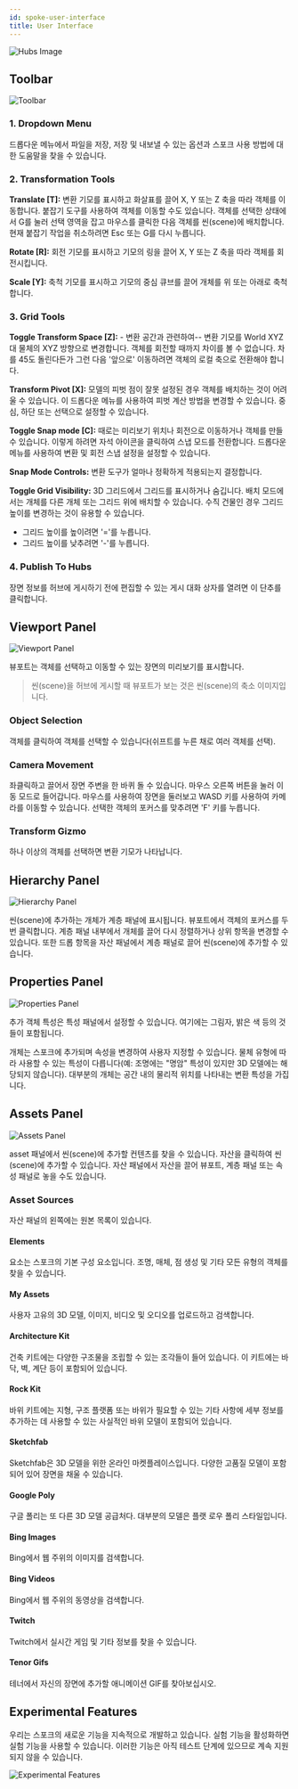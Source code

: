 ```yaml
---
id: spoke-user-interface
title: User Interface
---
```


![Hubs Image](../website/static/img/spoke-user-interface.jpeg)

## Toolbar

![Toolbar](../website/static/img/spoke-toolbar.jpeg)

### 1. Dropdown Menu

드롭다운 메뉴에서 파일을 저장, 저장 및 내보낼 수 있는 옵션과 스포크 사용 방법에 대한 도움말을 찾을 수 있습니다.

### 2. Transformation Tools

__Translate [T]:__ 변환 기모를 표시하고 화살표를 끌어 X, Y 또는 Z 축을 따라 객체를 이동합니다. 붙잡기 도구를 사용하여 객체를 이동할 수도 있습니다. 객체를 선택한 상태에서 G를 눌러 선택 영역을 잡고 마우스를 클릭한 다음 객체를 씬(scene)에 배치합니다. 현재 붙잡기 작업을 취소하려면 Esc 또는 G를 다시 누릅니다.

__Rotate [R]:__ 회전 기모를 표시하고 기모의 링을 끌어 X, Y 또는 Z 축을 따라 객체를 회전시킵니다.

__Scale [Y]:__ 축척 기모를 표시하고 기모의 중심 큐브를 끌어 개체를 위 또는 아래로 축척합니다.

### 3. Grid Tools

__Toggle Transform Space [Z]:__ - 변환 공간과 관련하여-- 변환 기모를 World XYZ 대 물체의 XYZ 방향으로 변경합니다. 객체를 회전할 때까지 차이를 볼 수 없습니다.
차를 45도 돌린다든가 그런 다음 '앞으로' 이동하려면 객체의 로컬 축으로 전환해야 합니다.

__Transform Pivot [X]:__ 모델의 피벗 점이 잘못 설정된 경우 객체를 배치하는 것이 어려울 수 있습니다. 이 드롭다운 메뉴를 사용하여 피벗 계산 방법을 변경할 수 있습니다. 중심, 하단 또는 선택으로 설정할 수 있습니다.

__Toggle Snap mode [C]:__ 때로는 미리보기 위치나 회전으로 이동하거나 객체를 만들 수 있습니다. 이렇게 하려면 자석 아이콘을 클릭하여 스냅 모드를 전환합니다. 드롭다운 메뉴를 사용하여 변환 및 회전 스냅 설정을 설정할 수 있습니다. 

__Snap Mode Controls:__ 변환 도구가 얼마나 정확하게 적용되는지 결정합니다.

__Toggle Grid Visibility:__ 3D 그리드에서 그리드를 표시하거나 숨깁니다. 배치 모드에서는 개체를 다른 개체 또는 그리드 위에 배치할 수 있습니다. 수직 건물인 경우 그리드 높이를 변경하는 것이 유용할 수 있습니다.

- 그리드 높이를 높이려면 '='를 누릅니다.
- 그리드 높이를 낮추려면 '-'를 누릅니다.

### 4. Publish To Hubs

장면 정보를 허브에 게시하기 전에 편집할 수 있는 게시 대화 상자를 열려면 이 단추를 클릭합니다.

## Viewport Panel
![Viewport Panel](../website/static/img/spoke-viewport-panel.jpeg)

뷰포트는 객체를 선택하고 이동할 수 있는 장면의 미리보기를 표시합니다.

  > 씬(scene)을 허브에 게시할 때 뷰포트가 보는 것은 씬(scene)의 축소 이미지입니다.

### Object Selection
객체를 클릭하여 객체를 선택할 수 있습니다(쉬프트를 누른 채로 여러 객체를 선택).

### Camera Movement
좌클릭하고 끌어서 장면 주변을 한 바퀴 돌 수 있습니다. 마우스 오른쪽 버튼을 눌러 이동 모드로 들어갑니다. 마우스를 사용하여 장면을 둘러보고 WASD 키를 사용하여 카메라를 이동할 수 있습니다. 선택한 객체의 포커스를 맞추려면 'F' 키를 누릅니다.

### Transform Gizmo
하나 이상의 객체를 선택하면 변환 기모가 나타납니다.

## Hierarchy Panel
![Hierarchy Panel](../website/static/img/spoke-hierarchy-panel.jpeg)

씬(scene)에 추가하는 개체가 계층 패널에 표시됩니다. 뷰포트에서 객체의 포커스를 두 번 클릭합니다. 계층 패널 내부에서 개체를 끌어 다시 정렬하거나 상위 항목을 변경할 수 있습니다. 또한 드롭 항목을 자산 패널에서 계층 패널로 끌어 씬(scene)에 추가할 수 있습니다.

## Properties Panel
![Properties Panel](../website/static/img/spoke-properties-panel.jpeg)

추가 객체 특성은 특성 패널에서 설정할 수 있습니다. 여기에는 그림자, 밝은 색 등의 것들이 포함됩니다.

개체는 스포크에 추가되며 속성을 변경하여 사용자 지정할 수 있습니다. 물체 유형에 따라 사용할 수 있는 특성이 다릅니다(예: 조명에는 "명암" 특성이 있지만 3D 모델에는 해당되지 않습니다). 대부분의 개체는 공간 내의 물리적 위치를 나타내는 변환 특성을 가집니다.

## Assets Panel
![Assets Panel](../website/static/img/spoke-assets-panel.jpeg)

asset 패널에서 씬(scene)에 추가할 컨텐츠를 찾을 수 있습니다. 자산을 클릭하여 씬(scene)에 추가할 수 있습니다. 자산 패널에서 자산을 끌어 뷰포트, 계층 패널 또는 속성 패널로 놓을 수도 있습니다.

### Asset Sources

자산 패널의 왼쪽에는 원본 목록이 있습니다.

#### Elements
요소는 스포크의 기본 구성 요소입니다. 조명, 매체, 점 생성 및 기타 모든 유형의 객체를 찾을 수 있습니다.

#### My Assets
사용자 고유의 3D 모델, 이미지, 비디오 및 오디오를 업로드하고 검색합니다.

#### Architecture Kit
건축 키트에는 다양한 구조물을 조립할 수 있는 조각들이 들어 있습니다. 이 키트에는 바닥, 벽, 계단 등이 포함되어 있습니다.

#### Rock Kit
바위 키트에는 지형, 구조 플랫폼 또는 바위가 필요할 수 있는 기타 사항에 세부 정보를 추가하는 데 사용할 수 있는 사실적인 바위 모델이 포함되어 있습니다.

#### Sketchfab
Sketchfab은 3D 모델을 위한 온라인 마켓플레이스입니다. 다양한 고품질 모델이 포함되어 있어 장면을 채울 수 있습니다.

#### Google Poly
구글 폴리는 또 다른 3D 모델 공급처다. 대부분의 모델은 플랫 로우 폴리 스타일입니다.

#### Bing Images
Bing에서 웹 주위의 이미지를 검색합니다.

#### Bing Videos
Bing에서 웹 주위의 동영상을 검색합니다.

#### Twitch
Twitch에서 실시간 게임 및 기타 정보를 찾을 수 있습니다.

#### Tenor Gifs
테너에서 자신의 장면에 추가할 애니메이션 GIF를 찾아보십시오.

## Experimental Features
우리는 스포크의 새로운 기능을 지속적으로 개발하고 있습니다. 실험 기능을 활성화하면 실험 기능을 사용할 수 있습니다. 이러한 기능은 아직 테스트 단계에 있으므로 계속 지원되지 않을 수 있습니다.

![Experimental Features](../website/static/img/spoke-experimental-features.jpeg)
